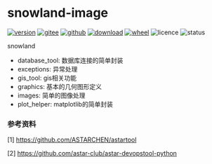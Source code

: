 # snowland-image

[![version](https://img.shields.io/pypi/v/snowland-image.svg)](https://pypi.python.org/pypi/snowland-image)
[![gitee](https://gitee.com/hoops/snowland-image/badge/star.svg)](https://gitee.com/hoops/snowland-image/stargazers)
[![github](https://img.shields.io/github/stars/astar-club/scikit-snowland)](https://img.shields.io/github/stars/astar-club/scikit-snowland)
[![download](https://img.shields.io/pypi/dm/snowland-image.svg)](https://pypi.org/project/snowland-image)
[![wheel](https://img.shields.io/pypi/wheel/snowland-image.svg)](https://pypi.python.org/pypi/snowland-image)
![licence](https://img.shields.io/pypi/l/astar-devopstool.svg)
![status](https://img.shields.io/pypi/status/snowland-image.svg)


snowland

- database_tool: 数据库连接的简单封装
- exceptions: 异常处理
- gis_tool: gis相关功能
- graphics: 基本的几何图形定义
- images: 简单的图像处理
- plot_helper: matplotlib的简单封装

### 参考资料

[1] https://github.com/ASTARCHEN/astartool

[2] https://github.com/astar-club/astar-devopstool-python
